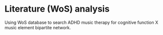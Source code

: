 # Literature (WoS) analysis

Using WoS database to search ADHD music therapy for cognitive function X music element bipartite network.
